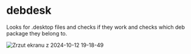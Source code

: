 # debdesk
Looks for .desktop files and checks if they work and checks which deb package they belong to.

![Zrzut ekranu z 2024-10-12 19-18-49](https://github.com/user-attachments/assets/575e04b7-d8b7-4ff0-a470-3f4e08010cdf)
